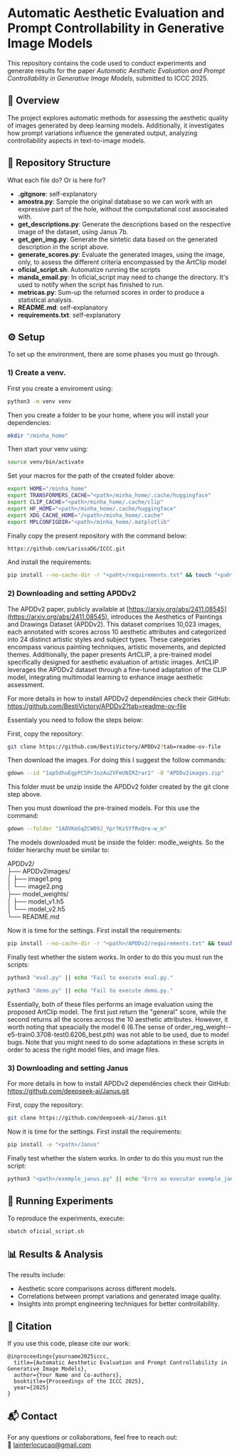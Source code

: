 # Automatic Aesthetic Evaluation and Prompt Controllability in Generative Image Models  

This repository contains the code used to conduct experiments and generate results for the paper *Automatic Aesthetic Evaluation and Prompt Controllability in Generative Image Models*, submitted to ICCC 2025.  

## 📌 Overview  
The project explores automatic methods for assessing the aesthetic quality of images generated by deep learning models. Additionally, it investigates how prompt variations influence the generated output, analyzing controllability aspects in text-to-image models.  

## 📁 Repository Structure  
What each file do? Or is here for?

- **.gitgnore**: self-explanatory
- **amostra.py**: Sample the original database so we can work with an expressive part of the hole, without the computational cost associeated with.
- **get_descriptions.py**: Generate the descriptions based on the respective image of the dataset, using Janus 7b. 
- **get_gen_img.py**: Generate the sintetic data based on the generated description in the script above.
- **generate_scores.py**: Evaluate the generated images, using the image, only, to assess the different criteria encompassed by the ArtClip model
- **oficial_script.sh**: Automatize running the scripts
- **manda_email.py**: In oficial_script may need to change the directory. It's used to notify when the script has finished to run.
- **metricas.py**: Sum-up the returned scores in order to produce a statistical analysis.
- **README.md**: self-explanatory 
- **requirements.txt**: self-explanatory

## ⚙️ Setup  
To set up the environment, there are some phases you must go through.

### 1) Create a venv.

First you create a enviroment using:

```bash
python3 -m venv venv
```  
Then you create a folder to be your home, where you will install your dependencies:
```bash
mkdir "/minha_home"
```  
Then start your venv using:
```bash
source venv/bin/activate
```  

Set your macros for the path of the created folder above:
```bash
export HOME="/minha_home"
export TRANSFORMERS_CACHE="<path>/minha_home/.cache/huggingface"
export CLIP_CACHE="<path>/minha_home/.cache/clip"
export HF_HOME="<path>/minha_home/.cache/huggingface"
export XDG_CACHE_HOME="/<path>/minha_home/.cache"
export MPLCONFIGDIR="<path>/minha_home/.matplotlib"
```  

Finally copy the present repository with the command below:

```bash
https://github.com/LarissaDG/ICCC.git
```

And install the requirements:

```bash
pip install --no-cache-dir -r "<paht>/requirements.txt" && touch "<paht>/requirements_installed"
```

### 2) Downloading and setting APDDv2
The APDDv2 paper, publicly available at [https://arxiv.org/abs/2411.08545](https://arxiv.org/abs/2411.08545), introduces the Aesthetics of Paintings and Drawings Dataset (APDDv2). This dataset comprises 10,023 images, each annotated with scores across 10 aesthetic attributes and categorized into 24 distinct artistic styles and subject types. These categories encompass various painting techniques, artistic movements, and depicted themes. Additionally, the paper presents ArtCLIP, a pre-trained model specifically designed for aesthetic evaluation of artistic images. ArtCLIP leverages the APDDv2 dataset through a fine-tuned adaptation of the CLIP model, integrating multimodal learning to enhance image aesthetic assessment.

For more details in how to install APDDv2 dependêncies check their GitHub: https://github.com/BestiVictory/APDDv2?tab=readme-ov-file

Essentialy you need to follow the steps below:

First, copy the repository:
```bash
git clone https://github.com/BestiVictory/APDDv2?tab=readme-ov-file 
```  

Then download the images. For doing this I suggest the follow commands:
```bash
gdown --id "1ap5dhuEgpPC5PrJozAu2VFmUNIRZrar2" -O "APDDv2images.zip"
```
This folder must be unzip inside the APDDv2 folder created by the git clone step above.

Then you must download the pre-trained models. For this use the command:
```bash
gdown --folder "1AOVKmSqZCW09J_Ypr7KzSYfRxQre-w_m"
```
The models downloaded must be inside the folder: modle_weights. So the folder hierarchy must be similar to:

APDDv2/<br>
├── APDDv2images/<br>
│   ├── image1.png<br>
│   └── image2.png<br>
├── model_weights/<br>
│   ├── model_v1.h5<br>
│   └── model_v2.h5<br>
└── README.md<br>

Now it is time for the settings. First install the requirements:

```bash
pip install --no-cache-dir -r "<path>/APDDv2/requirements.txt" && touch "<path>/requirements_installed_2"
```

Finally test whether the sistem works. In order to do this you must run the scripts:

```bash
python3 "eval.py" || echo "Fail to execute eval.py."
```

```bash
python3 "demo.py" || echo "Fail to execute demo.py."
```

Essentially, both of these files performs an image evaluation using the proposed ArtClip model. The first just return the "general" score, while the second returns all the scores across the 10 aesthetic attributes. However, it worth noting that speacially the model 6 (6.The sense of order_reg_weight--e5-train0.3708-test0.6206_best.pth) was not able to be used, due to model bugs.
Note that you might need to do some adaptations in these scripts in order to acess the right model files, and image files.

### 3) Downloading and setting Janus

For more details in how to install APDDv2 dependêncies check their GitHub: https://github.com/deepseek-ai/Janus.git

First, copy the repository:
```bash
git clone https://github.com/deepseek-ai/Janus.git
```  

Now it is time for the settings. First install the requirements:

```bash
pip install -e "<path>/Janus"
``` 
Finally test whether the sistem works. In order to do this you must run the script:

```bash
python3 "<path>/exemple_janus.py" || echo "Erro ao executar exemple_janus.py."
```

## 🚀 Running Experiments  
To reproduce the experiments, execute:  
```bash
sbatch oficial_script.sh
```  

## 📊 Results & Analysis  
The results include:  
- Aesthetic score comparisons across different models.  
- Correlations between prompt variations and generated image quality.  
- Insights into prompt engineering techniques for better controllability.  

## 📜 Citation  
If you use this code, please cite our work:  
```
@inproceedings{yourname2025iccc,
  title={Automatic Aesthetic Evaluation and Prompt Controllability in Generative Image Models},
  author={Your Name and Co-authors},
  booktitle={Proceedings of the ICCC 2025},
  year={2025}
}
```  

## 📬 Contact  
For any questions or collaborations, feel free to reach out:  
📧 lainterlocucao@gmail.com

